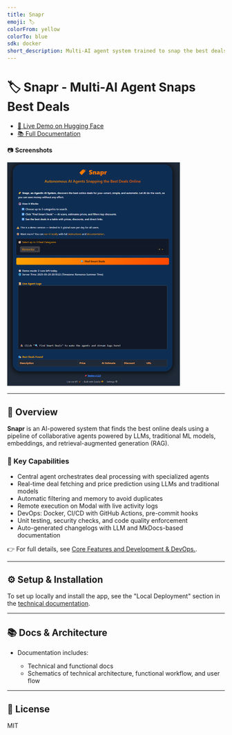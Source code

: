 ```yaml
---
title: Snapr
emoji: 🏷️
colorFrom: yellow
colorTo: blue
sdk: docker
short_description: Multi-AI agent system trained to snap the best deals
---
```


# 🏷️ Snapr - Multi-AI Agent Snaps Best Deals

- [🚀 Live Demo on Hugging Face](https://huggingface.co/spaces/lisekarimi/snapr)
- [📚 Full Documentation](https://lisekarimi.github.io/snapr)

📷 **Screenshots**

<img src="https://github.com/lisekarimi/snapr/blob/main/docs/styles/assets/ui/full_app.png?raw=true" alt="Snapr interface" width="400">

---

## 📖 Overview
**Snapr** is an AI-powered system that finds the best online deals using a pipeline of collaborative agents powered by LLMs, traditional ML models, embeddings, and retrieval-augmented generation (RAG).

### 🔑 Key Capabilities
- Central agent orchestrates deal processing with specialized agents
- Real-time deal fetching and price prediction using LLMs and traditional models
- Automatic filtering and memory to avoid duplicates
- Remote execution on Modal with live activity logs
- DevOps: Docker, CI/CD with GitHub Actions, pre-commit hooks
- Unit testing, security checks, and code quality enforcement
- Auto-generated changelogs with LLM and MkDocs-based documentation

👉 For full details, see [Core Features and Development & DevOps.](https://lisekarimi.github.io/snapr).

---

## ⚙️ Setup & Installation

To set up locally and install the app, see the "Local Deployment" section in the [technical documentation](https://lisekarimi.github.io/snapr/technical/localdev/).

---

## 📚 Docs & Architecture

- Documentation includes:

    - Technical and functional docs
    - Schematics of technical architecture, functional workflow, and user flow

---

## 🪪 License

MIT
